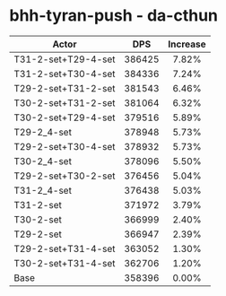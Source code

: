 # bhh-tyran-push - da-cthun
| Actor | DPS | Increase |
|---|:---:|:---:|
|T31-2-set+T29-4-set|386425|7.82%|
|T31-2-set+T30-4-set|384336|7.24%|
|T29-2-set+T31-2-set|381543|6.46%|
|T30-2-set+T31-2-set|381064|6.32%|
|T30-2-set+T29-4-set|379516|5.89%|
|T29-2_4-set|378948|5.73%|
|T29-2-set+T30-4-set|378932|5.73%|
|T30-2_4-set|378096|5.50%|
|T29-2-set+T30-2-set|376456|5.04%|
|T31-2_4-set|376438|5.03%|
|T31-2-set|371972|3.79%|
|T30-2-set|366999|2.40%|
|T29-2-set|366947|2.39%|
|T29-2-set+T31-4-set|363052|1.30%|
|T30-2-set+T31-4-set|362706|1.20%|
|Base|358396|0.00%|
